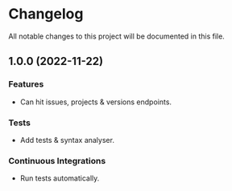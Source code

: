 <!--- BEGIN HEADER -->
# Changelog

All notable changes to this project will be documented in this file.
<!--- END HEADER -->

## 1.0.0 (2022-11-22)

### Features

* Can hit issues, projects & versions endpoints.

### Tests

* Add tests & syntax analyser.

### Continuous Integrations

* Run tests automatically.

